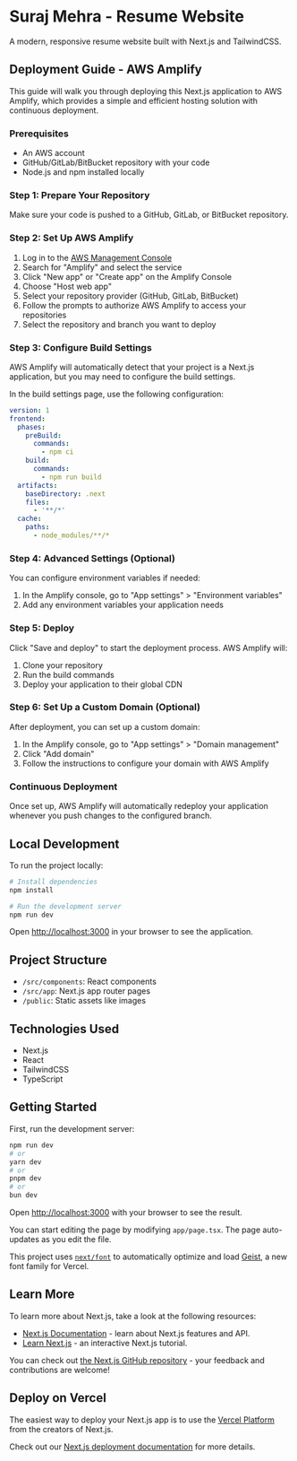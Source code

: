 # Suraj Mehra - Resume Website

A modern, responsive resume website built with Next.js and TailwindCSS.

## Deployment Guide - AWS Amplify

This guide will walk you through deploying this Next.js application to AWS Amplify, which provides a simple and efficient hosting solution with continuous deployment.

### Prerequisites

- An AWS account
- GitHub/GitLab/BitBucket repository with your code
- Node.js and npm installed locally

### Step 1: Prepare Your Repository

Make sure your code is pushed to a GitHub, GitLab, or BitBucket repository.

### Step 2: Set Up AWS Amplify

1. Log in to the [AWS Management Console](https://aws.amazon.com/console/)
2. Search for "Amplify" and select the service
3. Click "New app" or "Create app" on the Amplify Console
4. Choose "Host web app"
5. Select your repository provider (GitHub, GitLab, BitBucket)
6. Follow the prompts to authorize AWS Amplify to access your repositories
7. Select the repository and branch you want to deploy

### Step 3: Configure Build Settings

AWS Amplify will automatically detect that your project is a Next.js application, but you may need to configure the build settings.

In the build settings page, use the following configuration:

```yaml
version: 1
frontend:
  phases:
    preBuild:
      commands:
        - npm ci
    build:
      commands:
        - npm run build
  artifacts:
    baseDirectory: .next
    files:
      - '**/*'
  cache:
    paths:
      - node_modules/**/*
```

### Step 4: Advanced Settings (Optional)

You can configure environment variables if needed:

1. In the Amplify console, go to "App settings" > "Environment variables"
2. Add any environment variables your application needs

### Step 5: Deploy

Click "Save and deploy" to start the deployment process. AWS Amplify will:

1. Clone your repository
2. Run the build commands
3. Deploy your application to their global CDN

### Step 6: Set Up a Custom Domain (Optional)

After deployment, you can set up a custom domain:

1. In the Amplify console, go to "App settings" > "Domain management"
2. Click "Add domain"
3. Follow the instructions to configure your domain with AWS Amplify

### Continuous Deployment

Once set up, AWS Amplify will automatically redeploy your application whenever you push changes to the configured branch.

## Local Development

To run the project locally:

```bash
# Install dependencies
npm install

# Run the development server
npm run dev
```

Open [http://localhost:3000](http://localhost:3000) in your browser to see the application.

## Project Structure

- `/src/components`: React components
- `/src/app`: Next.js app router pages
- `/public`: Static assets like images

## Technologies Used

- Next.js
- React
- TailwindCSS
- TypeScript

## Getting Started

First, run the development server:

```bash
npm run dev
# or
yarn dev
# or
pnpm dev
# or
bun dev
```

Open [http://localhost:3000](http://localhost:3000) with your browser to see the result.

You can start editing the page by modifying `app/page.tsx`. The page auto-updates as you edit the file.

This project uses [`next/font`](https://nextjs.org/docs/app/building-your-application/optimizing/fonts) to automatically optimize and load [Geist](https://vercel.com/font), a new font family for Vercel.

## Learn More

To learn more about Next.js, take a look at the following resources:

- [Next.js Documentation](https://nextjs.org/docs) - learn about Next.js features and API.
- [Learn Next.js](https://nextjs.org/learn) - an interactive Next.js tutorial.

You can check out [the Next.js GitHub repository](https://github.com/vercel/next.js) - your feedback and contributions are welcome!

## Deploy on Vercel

The easiest way to deploy your Next.js app is to use the [Vercel Platform](https://vercel.com/new?utm_medium=default-template&filter=next.js&utm_source=create-next-app&utm_campaign=create-next-app-readme) from the creators of Next.js.

Check out our [Next.js deployment documentation](https://nextjs.org/docs/app/building-your-application/deploying) for more details.
